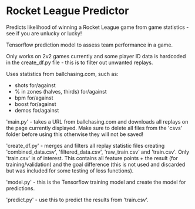 # Rocket League Predictor
Predicts likelihood of winning a Rocket League game from game statistics - see if you are unlucky or lucky!

Tensorflow prediction model to assess team performance in a game.

Only works on 2v2 games currently and some player ID data is hardcoded in the create_df.py file - this is to filter out unwanted replays.

Uses statistics from ballchasing.com, such as:
- shots for/against
- % in zones (halves, thirds) for/against
- bpm for/against
- boost for/against
- demos for/against

'main.py' - takes a URL from ballchasing.com and downloads all replays on the page currently displayed. Make sure to delete all files from the 'csvs' folder before using this otherwise they will not be saved!
    
'create_df.py' - merges and filters all replay statistic files creating 'combined_data.csv', 'filtered_data.csv', 'raw_train.csv' and 'train.csv'. Only 'train.csv' is of interest. This contains all feature points + the result (for training/validation) and the goal difference (this is not used and discarded but was included for some testing of loss functions).
      
'model.py' - this is the Tensorflow training model and create the model for predictions.
      
'predict.py' - use this to predict the results from 'train.csv'.
